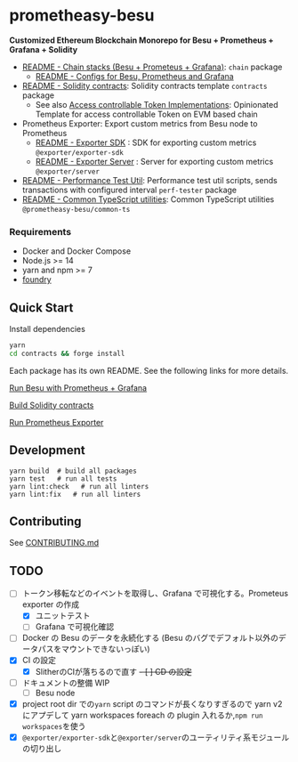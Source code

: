 # prometheasy-besu

**Customized Ethereum Blockchain Monorepo for Besu + Prometheus + Grafana + Solidity**

- [README - Chain stacks (Besu + Prometeus + Grafana)](./chain/README.md): `chain` package
  - [README - Configs for Besu, Prometheus and Grafana](./chain/config/README.md)
- [README - Solidity contracts](./contracts/README.md): Solidity contracts template `contracts` package
  - See also [Access controllable Token Implementations](https://github.com/shinonome-inc/st-sol/): Opinionated Template for access controllable Token on EVM based chain
- Prometheus Exporter: Export custom metrics from Besu node to Prometheus
  - [README - Exporter SDK](./exporter/exporter-sdk/README.md) : SDK for exporting custom metrics `@exporter/exporter-sdk`
  - [README - Exporter Server](./exporter/server/README.md) : Server for exporting custom metrics `@exporter/server`
- [README - Performance Test Util](./perf-tester/README.md): Performance test util scripts, sends transactions with configured interval `perf-tester` package
- [README - Common TypeScript utilities](./common-ts/README.md): Common TypeScript utilities `@prometheasy-besu/common-ts`

### Requirements

- Docker and Docker Compose
- Node.js >= 14
- yarn and npm >= 7
- [foundry](https://book.getfoundry.sh/)

## Quick Start

Install dependencies

```bash
yarn
cd contracts && forge install
```

Each package has its own README. See the following links for more details.

[Run Besu with Prometheus + Grafana](./chain/README.md)

[Build Solidity contracts](./contracts/README.md)

[Run Prometheus Exporter](./exporter/server/README.md)

## Development

```
yarn build  # build all packages
yarn test   # run all tests
yarn lint:check   # run all linters
yarn lint:fix   # run all linters
```

## Contributing

See [CONTRIBUTING.md](./CONTRIBUTING.md)

## TODO

- [ ] トークン移転などのイベントを取得し、Grafana で可視化する。Prometeus exporter の作成
  - [x] ユニットテスト
  - [ ] Grafana で可視化確認
- [ ] Docker の Besu のデータを永続化する (Besu のバグでデフォルト以外のデータパスをマウントできないっぽい)
- [x] CI の設定
  - [x] SlitherのCIが落ちるので直す
~~- [ ] CD の設定~~
- [ ] ドキュメントの整備 WIP
  - [ ] Besu node
- [x] project root dir での`yarn` script のコマンドが長くなりすぎるので yarn v2 にアプデして yarn workspaces foreach の plugin 入れるか,`npm run workspaces`を使う
- [x] `@exporter/exporter-sdk`と`@exporter/server`のユーティリティ系モジュールの切り出し
